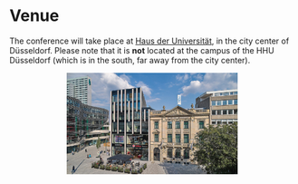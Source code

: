 Venue
====
The conference will take place at <a href="https://www.hdu.hhu.de/en/" target="_blank" rel="noopener noreferrer">Haus der Universität</a>, in the city center of Düsseldorf. Please note that it is <strong>not</strong> located at the campus of the HHU Düsseldorf (which is in the south, far away from the city center).


<img src="hdu.jpg" alt="HDU" style="max-width: 60%; height: auto; margin: auto; display: block;">
